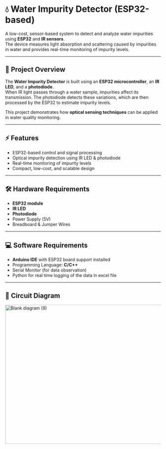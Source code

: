 # 💧 Water Impurity Detector (ESP32-based)

A low-cost, sensor-based system to detect and analyze water impurities using **ESP32** and **IR sensors**.  
The device measures light absorption and scattering caused by impurities in water and provides real-time monitoring of impurity levels.  

---

## 📌 Project Overview
The **Water Impurity Detector** is built using an **ESP32 microcontroller**, an **IR LED**, and a **photodiode**.  
When IR light passes through a water sample, impurities affect its transmission. The photodiode detects these variations, which are then processed by the ESP32 to estimate impurity levels.  

This project demonstrates how **optical sensing techniques** can be applied in water quality monitoring.  

---

## ⚡ Features
- ESP32-based control and signal processing  
- Optical impurity detection using IR LED & photodiode  
- Real-time monitoring of impurity levels  
- Compact, low-cost, and scalable design  
---

## 🛠️ Hardware Requirements
- **ESP32 module**  
- **IR LED**  
- **Photodiode**  
- Power Supply (5V)  
- Breadboard & Jumper Wires  

---

## 💻 Software Requirements
- **Arduino IDE** with ESP32 board support installed  
- Programming Language: **C/C++**  
- Serial Monitor (for data observation)
- Python for real time logging of the data in excel file

---

## 🔧 Circuit Diagram

<img width="1171" height="450" alt="Blank diagram (9)" src="https://github.com/user-attachments/assets/b3a01c92-2d2c-4fef-8d5b-a434efc39e7c" />  

```bash
